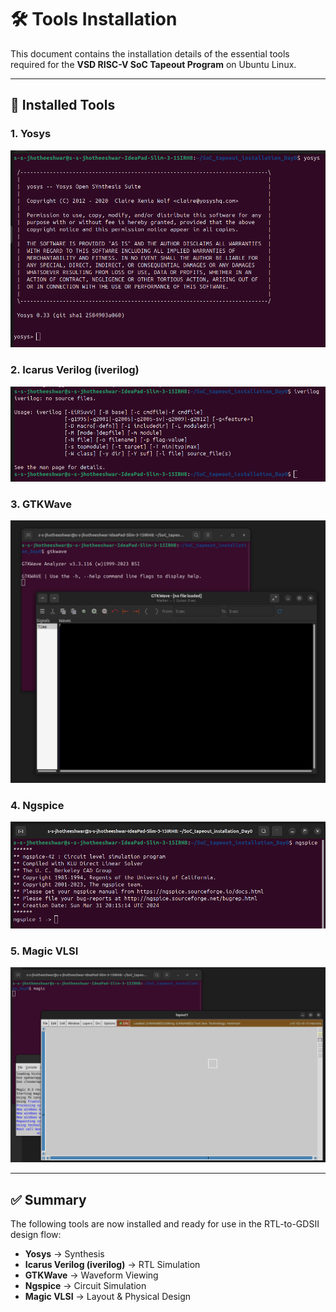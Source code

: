 # 🛠 Tools Installation

This document contains the installation details of the essential tools required for the **VSD RISC-V SoC Tapeout Program** on Ubuntu Linux.

---

## 📌 Installed Tools

### 1. Yosys  
 ![Yosys](yosys.png)

### 2. Icarus Verilog (iverilog)  
![iverilog](iverilog.png)

### 3. GTKWave  
![gtkwave](gtkwave.png)

### 4. Ngspice  
![ngspice](ngspice.png) 

### 5. Magic VLSI  
 ![magic](magic.png)

---

## ✅ Summary

The following tools are now installed and ready for use in the RTL-to-GDSII design flow:  
- **Yosys** → Synthesis  
- **Icarus Verilog (iverilog)** → RTL Simulation  
- **GTKWave** → Waveform Viewing  
- **Ngspice** → Circuit Simulation  
- **Magic VLSI** → Layout & Physical Design  
